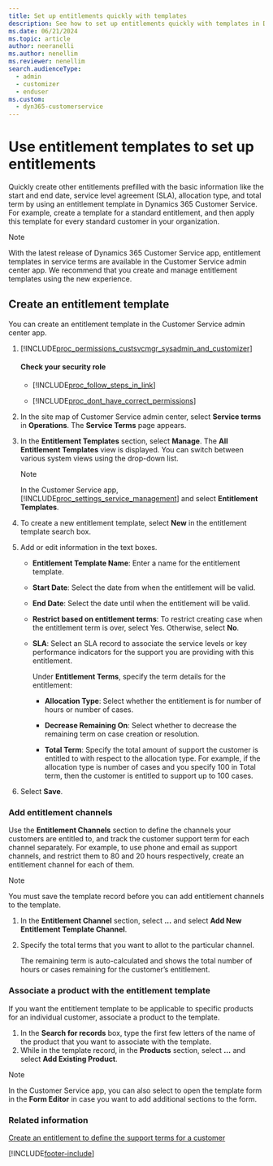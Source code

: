 ```yaml
---
title: Set up entitlements quickly with templates
description: See how to set up entitlements quickly with templates in Dynamics 365 Customer Service.
ms.date: 06/21/2024
ms.topic: article
author: neeranelli
ms.author: nenellim
ms.reviewer: nenellim
search.audienceType: 
  - admin
  - customizer
  - enduser
ms.custom: 
  - dyn365-customerservice
---
```


# Use entitlement templates to set up entitlements

Quickly create other entitlements prefilled with the basic information like the start and end date, service level agreement (SLA), allocation type, and total term by using an entitlement template in Dynamics 365 Customer Service. For example, create a template for a standard entitlement, and then apply this template for every standard customer in your organization.  

> [!NOTE]
> With the latest release of Dynamics 365 Customer Service app, entitlement templates in service terms are available in the Customer Service admin center app. We recommend that you create and manage entitlement templates using the new experience.

## Create an entitlement template  

You can create an entitlement template in the Customer Service admin center app.
  
1. [!INCLUDE[proc_permissions_custsvcmgr_sysadmin_and_customizer](../../includes/proc-permissions-custsvcmgr-sysadmin-and-customizer.md)]  
  
    #### Check your security role  
  
   - [!INCLUDE[proc_follow_steps_in_link](../../includes/proc-follow-steps-in-link.md)]  
  
   - [!INCLUDE[proc_dont_have_correct_permissions](../../includes/proc-dont-have-correct-permissions.md)]  

1. In the site map of Customer Service admin center, select **Service terms** in **Operations**. The **Service Terms** page appears.

1. In the **Entitlement Templates** section, select **Manage**. The **All Entitlement Templates** view is displayed. You can switch between various system views using the drop-down list.  

    > [!NOTE]
    > In the Customer Service app, [!INCLUDE[proc_settings_service_management](../../includes/proc-settings-service-management.md)] and select **Entitlement Templates**.
  
1. To create a new entitlement template, select **New** in the entitlement template search box.  
  
1. Add or edit information in the text boxes.  
  
   - **Entitlement Template Name**: Enter a name for the entitlement template.
  
   - **Start Date**: Select the date from when the entitlement will be valid.  
  
   - **End Date**: Select the date until when the entitlement will be valid.  
  
   - **Restrict based on entitlement terms**: To restrict creating case when the entitlement term is over, select Yes. Otherwise, select **No**.  
  
   - **SLA**: Select an SLA record to associate the service levels or key performance indicators for the support you are providing with this entitlement.  
  
     Under **Entitlement Terms**, specify the term details for the entitlement: 
  
     - **Allocation Type**: Select whether the entitlement is for number of hours or number of cases.  
  
     - **Decrease Remaining On**: Select whether to decrease the remaining term on case creation or resolution.  
  
     - **Total Term**: Specify the total amount of support the customer is entitled to with respect to the allocation type. For example, if the allocation type is number of cases and you specify 100 in Total term, then the customer is entitled to support up to 100 cases.  
  
6. Select **Save**. 
  
### Add entitlement channels

 Use the **Entitlement Channels** section to define the channels your customers are entitled to, and track the customer support term for each channel separately. For example, to use phone and email as support channels, and restrict them to 80 and 20 hours respectively, create an entitlement channel for each of them.  
  
> [!NOTE]
>  You must save the template record before you can add entitlement channels to the template.  
  
1.  In the **Entitlement Channel** section, select **...** and select **Add New Entitlement Template Channel**.  
  
2.  Specify the total terms that you want to allot to the particular channel.  
  
     The remaining term is auto-calculated and shows the total number of hours or cases remaining for the customer’s entitlement.  
  
### Associate a product with the entitlement template  
 If you want the entitlement template to be applicable to specific products for an individual customer, associate a product to the template.  
  
1. In the **Search for records** box, type the first few letters of the name of the product that you want to associate with the template.   
2. While in the template record, in the **Products** section, select **...** and select **Add Existing Product**. 

> [!NOTE]
> In the Customer Service app, you can also select to open the template form in the **Form Editor** in case you want to add additional sections to the form.
  
### Related information

 [Create an entitlement to define the support terms for a customer](create-entitlement-define-support-terms-customer.md)


[!INCLUDE[footer-include](../../includes/footer-banner.md)]
